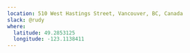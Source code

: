 ```yaml
---
location: 510 West Hastings Street, Vancouver, BC, Canada
slack: @rudy
where:
  latitude: 49.2853125
  longitude: -123.1138411
---
```


